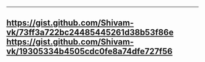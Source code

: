 ---
https://gist.github.com/Shivam-vk/73ff3a722bc24485445261d38b53f86e
https://gist.github.com/Shivam-vk/19305334b4505cdc0fe8a74dfe727f56
---